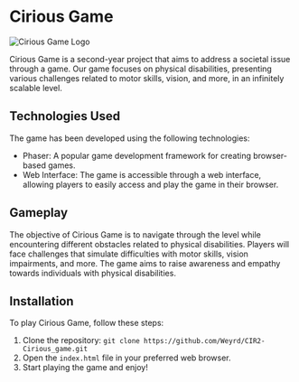 # Cirious Game

![Cirious Game Logo](logo.png)

Cirious Game is a second-year project that aims to address a societal issue through a game. Our game focuses on physical disabilities, presenting various challenges related to motor skills, vision, and more, in an infinitely scalable level.

## Technologies Used

The game has been developed using the following technologies:

- Phaser: A popular game development framework for creating browser-based games.
- Web Interface: The game is accessible through a web interface, allowing players to easily access and play the game in their browser.

## Gameplay

The objective of Cirious Game is to navigate through the level while encountering different obstacles related to physical disabilities. Players will face challenges that simulate difficulties with motor skills, vision impairments, and more. The game aims to raise awareness and empathy towards individuals with physical disabilities.

## Installation

To play Cirious Game, follow these steps:

1. Clone the repository: `git clone https://github.com/Weyrd/CIR2-Cirious_game.git`
2. Open the `index.html` file in your preferred web browser.
3. Start playing the game and enjoy!

